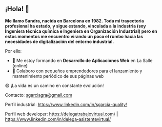 ## ¡Hola! 👋

**Me llamo Sandra, nacida en Barcelona en 1982. Toda mi trayectoria profesional ha estado, y sigue estando, vinculada a la industria (soy Ingeniera técnica química e Ingeniera en Organización Industrial) pero en estos momentos me encuentro virando un poco el rumbo hacia
las necesidades de digitalización del entorno industrial.**

Por ello:
- 💬 Me estoy formando en **Desarrollo de Aplicaciones Web** en La Salle (online)
- 👯 Colaboro con pequeños emprendedores para el lanzamiento y mantenimiento periódico de sus páginas web
  

😄 ¡La vida es un camino en constante evolución!


Contacto: sgarciagra@gmail.com

Perfil industrial: https://www.linkedin.com/in/sgarcia-quality/

Perfil web developer: https://delegatrabajovirtual.com/ | https://www.linkedin.com/in/delega-asistentevirtual/
